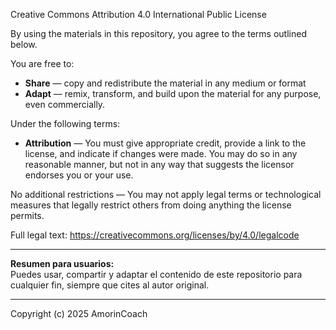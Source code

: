 Creative Commons Attribution 4.0 International Public License

By using the materials in this repository, you agree to the terms outlined below.

You are free to:
- **Share** — copy and redistribute the material in any medium or format
- **Adapt** — remix, transform, and build upon the material for any purpose, even commercially.

Under the following terms:
- **Attribution** — You must give appropriate credit, provide a link to the license, and indicate if changes were made. You may do so in any reasonable manner, but not in any way that suggests the licensor endorses you or your use.

No additional restrictions — You may not apply legal terms or technological measures that legally restrict others from doing anything the license permits.

Full legal text: https://creativecommons.org/licenses/by/4.0/legalcode

---

**Resumen para usuarios:**  
Puedes usar, compartir y adaptar el contenido de este repositorio para cualquier fin, siempre que cites al autor original.

---

Copyright (c) 2025 AmorinCoach
